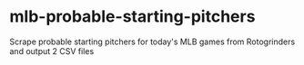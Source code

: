 # mlb-probable-starting-pitchers
Scrape probable starting pitchers for today's MLB games from Rotogrinders and output 2 CSV files
